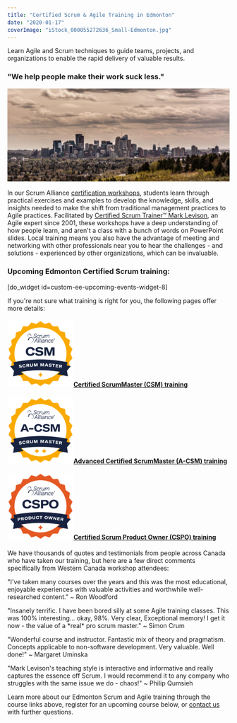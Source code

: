 ```yaml
---
title: "Certified Scrum & Agile Training in Edmonton"
date: "2020-01-17"
coverImage: "iStock_000055272636_Small-Edmonton.jpg"
---
```


Learn Agile and Scrum techniques to guide teams, projects, and organizations to enable the rapid delivery of valuable results.

### "We help people make their work suck less."

![Edmonton, Alberta](images/iStock_000055272636_Small-Edmonton-1024x428.jpg)

In our Scrum Alliance [certification workshops](/certified-scrum-agile-training), students learn through practical exercises and examples to develop the knowledge, skills, and insights needed to make the shift from traditional management practices to Agile practices. Facilitated by [Certified Scrum Trainer™ Mark Levison](/about-us), an Agile expert since 2001, these workshops have a deep understanding of how people learn, and aren't a class with a bunch of words on PowerPoint slides. Local training means you also have the advantage of meeting and networking with other professionals near you to hear the challenges - and solutions - experienced by other organizations, which can be invaluable.

### Upcoming Edmonton Certified Scrum training:

\[do\_widget id=custom-ee-upcoming-events-widget-8\]

If you're not sure what training is right for you, the following pages offer more details:

#### [![Certified ScrumMaster Scrum Alliance seal](images/sa-csm-600-150x150.png)](/certified-scrummaster-csm-training)[Certified ScrumMaster (CSM) training](/certified-scrummaster-csm-training)

#### [![Advanced Certified ScrumMaster Scrum Alliance seal](images/sa-adv_csm-600-150x150.png)](/advanced-certified-scrummaster-acsm-training)[Advanced Certified ScrumMaster (A-CSM) training](/advanced-certified-scrummaster-acsm-training)

#### [![Certified Scrum Product Owner Scrum Alliance seal](images/sa-cspo-600-150x150.png)](/certified-scrum-product-owner-cspo-training)[Certified Scrum Product Owner (CSPO) training](/certified-scrum-product-owner-cspo-training)

We have thousands of quotes and testimonials from people across Canada who have taken our training, but here are a few direct comments specifically from Western Canada workshop attendees:

"I've taken many courses over the years and this was the most educational, enjoyable experiences with valuable activities and worthwhile well-researched content." ~ Ron Woodford

"Insanely terrific. I have been bored silly at some Agile training classes. This was 100% interesting… okay, 98%. Very clear, Exceptional memory! I get it now - the value of a \*real\* pro scrum master." ~ Simon Crum

"Wonderful course and instructor. Fantastic mix of theory and pragmatism. Concepts applicable to non-software development. Very valuable. Well done!" ~ Margaret Uminska

"Mark Levison's teaching style is interactive and informative and really captures the essence off Scrum. I would recommend it to any company who struggles with the same issue we do - chaos!" ~ Philip Qumsieh

Learn more about our Edmonton Scrum and Agile training through the course links above, register for an upcoming course below, or [contact us](/contact-us) with further questions.
